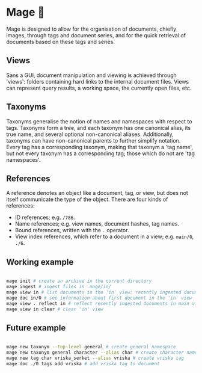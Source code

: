 # Mage 🔮

Mage is designed to allow for the organisation of documents, chiefly images, through tags and document series, and for the quick retrieval of documents based on these tags and series.

## Views

Sans a GUI, document manipulation and viewing is achieved through 'views': folders containing hard links to the internal document files. Views can represent query results, a working space, the currently open files, etc.

## Taxonyms

Taxonyms generalise the notion of names and namespaces with respect to tags. Taxonyms form a tree, and each taxonym has one canonical alias, its true name, and several optional non-canonical aliases. Additionally, taxonyms can have non-canonical parents to further simplify notation. Every tag has a corresponding taxonym, making that taxonym a 'tag name', but not every taxonym has a corresponding tag; those which do not are 'tag namespaces'.

## References

A reference denotes an object like a document, tag, or view, but does not itself communicate the type of the object. There are four kinds of references:

- ID references; e.g. `/786`.
- Name references; e.g. view names, document hashes, tag names.
- Bound references, written with the `.` operator.
- View index references, which refer to a document in a view; e.g. `main/0`, `./6`.

## Working example

```bash

mage init # create an archive in the current directory
mage ingest # ingest files in .mage/in/
mage view in # list documents in the 'in' view: recently ingested documents
mage doc in/0 # see information about first document in the 'in' view
mage view . reflect in # reflect recently ingested documents in main view.
mage view in clear # clear 'in' view

```

## Future example

```bash

mage new taxonym --top-level general # create general namespace
mage new taxonym general character --alias char # create character namespace
mage new tag char vriska_serket --alias vriska # create vriska tag
mage doc ./0 tags add vriska # add vriska tag to document

```
